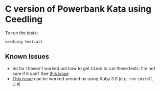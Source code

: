 # C version of Powerbank Kata using Ceedling

To run the tests:

```shell
ceedling test:all
```

## Known Issues

- So far I haven't worked out how to get CLion to run these tests. I'm not sure if it can? See [this issue](https://youtrack.jetbrains.com/issue/CPP-27478/Support-Ceedling-in-CLion)
- [This issue](https://github.com/ThrowTheSwitch/Ceedling/issues/657) can be worked-around by using Ruby 3.0 (e.g. `rvm install 3.0`)
